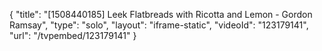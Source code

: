 {
    "title": "[1508440185] Leek Flatbreads with Ricotta and Lemon - Gordon Ramsay",
    "type": "solo",
    "layout": "iframe-static",
    "videoId": "123179141",
    "url": "\/tvpembed\/123179141"
}